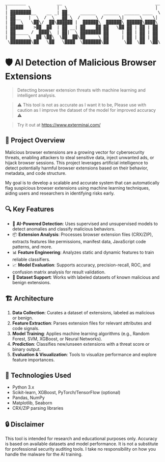 <div align="center">
<pre>
________            __                                    __           ______  ______ 
|        \          |  \                                  |  \         /      \|      \
| ▓▓▓▓▓▓▓▓__    __ _| ▓▓_    ______   ______  ______ ____  \▓▓_______ |  ▓▓▓▓▓▓\\▓▓▓▓▓▓
| ▓▓__   |  \  /  \   ▓▓ \  /      \ /      \|      \    \|  \       \| ▓▓__| ▓▓ | ▓▓  
| ▓▓  \   \▓▓\/  ▓▓\▓▓▓▓▓▓ |  ▓▓▓▓▓▓\  ▓▓▓▓▓▓\ ▓▓▓▓▓▓\▓▓▓▓\ ▓▓ ▓▓▓▓▓▓▓\ ▓▓    ▓▓ | ▓▓  
| ▓▓▓▓▓    >▓▓  ▓▓  | ▓▓ __| ▓▓    ▓▓ ▓▓   \▓▓ ▓▓ | ▓▓ | ▓▓ ▓▓ ▓▓  | ▓▓ ▓▓▓▓▓▓▓▓ | ▓▓  
| ▓▓_____ /  ▓▓▓▓\  | ▓▓|  \ ▓▓▓▓▓▓▓▓ ▓▓     | ▓▓ | ▓▓ | ▓▓ ▓▓ ▓▓  | ▓▓ ▓▓  | ▓▓_| ▓▓_ 
| ▓▓     \  ▓▓ \▓▓\  \▓▓  ▓▓\▓▓     \ ▓▓     | ▓▓ | ▓▓ | ▓▓ ▓▓ ▓▓  | ▓▓ ▓▓  | ▓▓   ▓▓ \
 \▓▓▓▓▓▓▓▓\▓▓   \▓▓   \▓▓▓▓  \▓▓▓▓▓▓▓\▓▓      \▓▓  \▓▓  \▓▓\▓▓\▓▓   \▓▓\▓▓   \▓▓\▓▓▓▓▓▓
</pre> 
</div>                                                                          
                                                                                       
                                                                                       




# 🛡️ AI Detection of Malicious Browser Extensions

> Detecting browser extension threats with machine learning and intelligent analysis.

> ⚠️ This tool is not as accurate as I want it to be, Please use with caution as I improve the dataset of the model for improved accuracy ⚠️ 

> Try it out at https://www.exterminai.com/

## 🚀 Project Overview

Malicious browser extensions are a growing vector for cybersecurity threats, enabling attackers to steal sensitive data, inject unwanted ads, or hijack browser sessions. This project leverages artificial intelligence to detect potentially harmful browser extensions based on their behavior, metadata, and code structure.

My goal is to develop a scalable and accurate system that can automatically flag suspicious browser extensions using machine learning techniques, aiding users and researchers in identifying risks early.

## 🔍 Key Features

- 🧠 **AI-Powered Detection**: Uses supervised and unsupervised models to detect anomalies and classify malicious behaviors.
- 📦 **Extension Analysis**: Processes browser extension files (CRX/ZIP), extracts features like permissions, manifest data, JavaScript code patterns, and more.
- 📊 **Feature Engineering**: Analyzes static and dynamic features to train reliable classifiers.
- 📈 **Model Evaluation**: Supports accuracy, precision-recall, ROC, and confusion matrix analysis for result validation.
- 🧪 **Dataset Support**: Works with labeled datasets of known malicious and benign extensions.

## 🏗️ Architecture

1. **Data Collection**: Curates a dataset of extensions, labeled as malicious or benign.
2. **Feature Extraction**: Parses extension files for relevant attributes and code signals.
3. **Model Training**: Applies machine learning algorithms (e.g., Random Forest, SVM, XGBoost, or Neural Networks).
4. **Prediction**: Classifies new/unseen extensions with a threat score or binary output.
5. **Evaluation & Visualization**: Tools to visualize performance and explore feature importances.

## 🧰 Technologies Used

- Python 3.x
- Scikit-learn, XGBoost, PyTorch/TensorFlow (optional)
- Pandas, NumPy
- Matplotlib, Seaborn
- CRX/ZIP parsing libraries

## 🔒 Disclaimer
This tool is intended for research and educational purposes only. Accuracy is based on available datasets and model performance. It is not a substitute for professional security auditing tools. I take no responsibility on how you handle the malware for the AI training.



